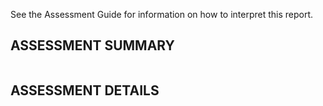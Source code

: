 See the Assessment Guide for information on how to interpret this report.

## ASSESSMENT SUMMARY

```
```

## ASSESSMENT DETAILS

```
```
